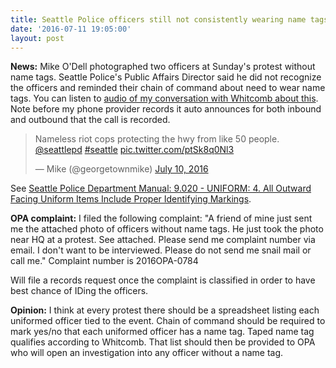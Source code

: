 ```yaml
---
title: Seattle Police officers still not consistently wearing name tags at protests
date: '2016-07-11 19:05:00'
layout: post
---
```

**News:** Mike O'Dell photographed two officers at Sunday's protest without name tags. Seattle Police's Public Affairs Director said he did not recognize the officers and reminded their chain of command about need to wear name tags. You can listen to <a href="http://www2.evoice.com/CallRecording.asp?u=2903411-cr-2016-07-11.21-44-36-03b6.wav&h=BBA0B4561AC44B6A09832A3AD8C01BAB&b=evoice">audio of my conversation with Whitcomb about this</a>. Note before my phone provider records it auto announces for both inbound and outbound that the call is recorded.

<blockquote class="twitter-tweet" data-lang="en"><p lang="en" dir="ltr">Nameless riot cops protecting the hwy from like 50 people. <a href="https://twitter.com/SeattlePD">@seattlepd</a> <a href="https://twitter.com/hashtag/seattle?src=hash">#seattle</a> <a href="https://t.co/ptSk8q0Nl3">pic.twitter.com/ptSk8q0Nl3</a></p>&mdash; Mike (@georgetownmike) <a href="https://twitter.com/georgetownmike/status/752276904095297536">July 10, 2016</a></blockquote>
<script async src="//platform.twitter.com/widgets.js" charset="utf-8"></script>

See <a href="http://www.seattle.gov/police-manual/title-9---equipment-and-uniforms/9020---uniform">Seattle Police Department Manual: 9.020 - UNIFORM: 4. All Outward Facing Uniform Items Include Proper Identifying Markings</a>.

**OPA complaint:** I filed the following complaint: "A friend of mine just sent me the attached photo of officers without name tags. He just took the photo near HQ at a protest. See attached.
Please send me complaint number via email. I don't want to be
interviewed. Please do not send me snail mail or call me." Complaint number is 2016OPA-0784

Will file a records request once the complaint is classified in order to have best chance of IDing the officers.

**Opinion:** I think at every protest there should be a spreadsheet listing each uniformed officer tied to the event. Chain of command should be required to mark yes/no that each uniformed officer has a name tag. Taped name tag qualifies according to Whitcomb. That list should then be provided to OPA who will open an investigation into any officer without a name tag.

